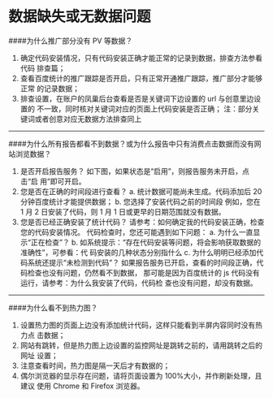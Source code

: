 # 数据缺失或无数据问题


####为什么推广部分没有 PV 等数据？

1. 确定代码安装情况，只有代码安装正确才能正常的记录到数据，排查方法参看代码
排查篇；
2. 查看百度统计的推广跟踪是否开启，只有正常开通推广跟踪，推广部分才能够正常
的记录数据；
3. 排查设置，在账户的凤巢后台查看是否是关键词下边设置的 url 与创意里边设置的
不一致，同时核对关键词对应的页面上代码安装是否正确；
注：部分关键词或者创意对应无数据方法排查同上

----

####为什么所有报告都看不到数据？或为什么报告中只有消费点击数据而没有网站浏览数据？

1. 是否开启报告服务？ 如下图，如果状态是“启用”，则报告服务未开启，点击“启
用”即可开启。
2. 您是否在正确的时间段进行查看？
a. 统计数据可能尚未生成。代码添加后 20 分钟百度统计才能提供数据；
b. 您选择了安装代码之前的时间段
例如，您在 1 月 2 日安装了代码，则 1 月 1 日或更早的日期范围就没有数据。
3. 您是否已经正确安装了统计代码？
请参考：如何确定我的代码安装正确，检查您的代码安装情况。
代码检查时，您还可能遇到如下问题：
a. 为什么一直显示“正在检查”？
b. 如系统提示：“存在代码安装等问题，将会影响获取数据的准确性”，可参看：代
码安装的几种状态分别指什么
c. 为什么明明已经添加代码系统还提示“未检测到代码”？
如果报告服务已开启，查看的时间段正确，代码检查也没有问题，仍然看不到数据，
那可能是因为百度统计的 js 代码没有运行，请参考：为什么我安装了代码，代码检
查也没有问题，却没有数据。

----

####为什么看不到热力图？

1. 设置热力图的页面上边没有添加统计代码，这样只能看到半屏内容同时没有热力点
击数据；
2. 网站有跳转，但是热力图上边设置的监控网址是跳转之前的，请用跳转之后的网址
设置；
3. 注意查看时间，热力图是隔一天后才有数据的；
4. 偶尔浏览器的显示存在问题，请将页面设置为 100%大小，并作刷新处理，且建议
使用 Chrome 和 Firefox 浏览器。
